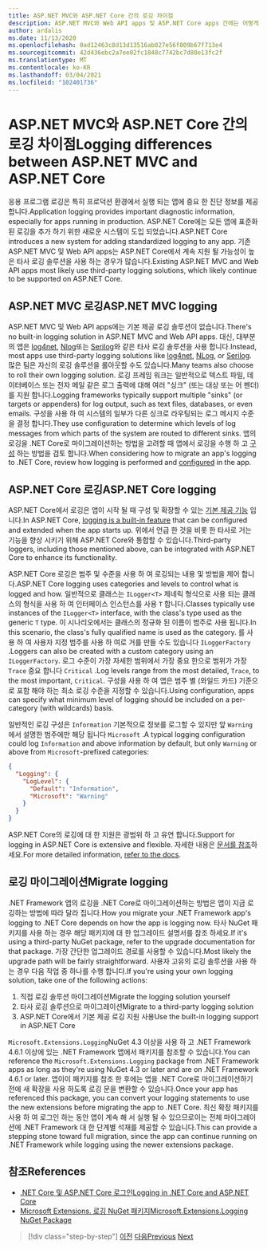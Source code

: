 ```yaml
---
title: ASP.NET MVC와 ASP.NET Core 간의 로깅 차이점
description: ASP.NET MVC와 Web API apps 및 ASP.NET Core apps 간에는 어떻게 서로 다르게 로그인 하나요?
author: ardalis
ms.date: 11/13/2020
ms.openlocfilehash: 0ad12463c8d13d13516ab027e56f809b67f713e4
ms.sourcegitcommit: 42d436ebc2a7ee02fc1848c7742bc7d80e13fc2f
ms.translationtype: MT
ms.contentlocale: ko-KR
ms.lasthandoff: 03/04/2021
ms.locfileid: "102401736"
---
```

# <a name="logging-differences-between-aspnet-mvc-and-aspnet-core"></a><span data-ttu-id="551ff-103">ASP.NET MVC와 ASP.NET Core 간의 로깅 차이점</span><span class="sxs-lookup"><span data-stu-id="551ff-103">Logging differences between ASP.NET MVC and ASP.NET Core</span></span>

<span data-ttu-id="551ff-104">응용 프로그램 로깅은 특히 프로덕션 환경에서 실행 되는 앱에 중요 한 진단 정보를 제공 합니다.</span><span class="sxs-lookup"><span data-stu-id="551ff-104">Application logging provides important diagnostic information, especially for apps running in production.</span></span> <span data-ttu-id="551ff-105">ASP.NET Core에는 모든 앱에 표준화 된 로깅을 추가 하기 위한 새로운 시스템이 도입 되었습니다.</span><span class="sxs-lookup"><span data-stu-id="551ff-105">ASP.NET Core introduces a new system for adding standardized logging to any app.</span></span> <span data-ttu-id="551ff-106">기존 ASP.NET MVC 및 Web API apps는 ASP.NET Core에서 계속 지원 될 가능성이 높은 타사 로깅 솔루션을 사용 하는 경우가 많습니다.</span><span class="sxs-lookup"><span data-stu-id="551ff-106">Existing ASP.NET MVC and Web API apps most likely use third-party logging solutions, which likely continue to be supported on ASP.NET Core.</span></span>

## <a name="aspnet-mvc-logging"></a><span data-ttu-id="551ff-107">ASP.NET MVC 로깅</span><span class="sxs-lookup"><span data-stu-id="551ff-107">ASP.NET MVC logging</span></span>

<span data-ttu-id="551ff-108">ASP.NET MVC 및 Web API apps에는 기본 제공 로깅 솔루션이 없습니다.</span><span class="sxs-lookup"><span data-stu-id="551ff-108">There's no built-in logging solution in ASP.NET MVC and Web API apps.</span></span> <span data-ttu-id="551ff-109">대신, 대부분의 앱은 [log4net](https://www.nuget.org/packages/log4net/), [Nlog](https://www.nuget.org/packages/NLog/)또는 [Serilog](https://www.nuget.org/packages/Serilog)와 같은 타사 로깅 솔루션을 사용 합니다.</span><span class="sxs-lookup"><span data-stu-id="551ff-109">Instead, most apps use third-party logging solutions like [log4net](https://www.nuget.org/packages/log4net/), [NLog](https://www.nuget.org/packages/NLog/), or [Serilog](https://www.nuget.org/packages/Serilog).</span></span> <span data-ttu-id="551ff-110">많은 팀은 자신의 로깅 솔루션을 롤아웃할 수도 있습니다.</span><span class="sxs-lookup"><span data-stu-id="551ff-110">Many teams also choose to roll their own logging solution.</span></span> <span data-ttu-id="551ff-111">로깅 프레임 워크는 일반적으로 텍스트 파일, 데이터베이스 또는 전자 메일 같은 로그 출력에 대해 여러 "싱크" (또는 대상 또는 어 펜더)를 지원 합니다.</span><span class="sxs-lookup"><span data-stu-id="551ff-111">Logging frameworks typically support multiple "sinks" (or targets or appenders) for log output, such as text files, databases, or even emails.</span></span> <span data-ttu-id="551ff-112">구성을 사용 하 여 시스템의 일부가 다른 싱크로 라우팅되는 로그 메시지 수준을 결정 합니다.</span><span class="sxs-lookup"><span data-stu-id="551ff-112">They use configuration to determine which levels of log messages from which parts of the system are routed to different sinks.</span></span> <span data-ttu-id="551ff-113">앱의 로깅을 .NET Core로 마이그레이션하는 방법을 고려할 때 앱에서 로깅을 수행 하 고 [구성](configuration-differences.md) 하는 방법을 검토 합니다.</span><span class="sxs-lookup"><span data-stu-id="551ff-113">When considering how to migrate an app's logging to .NET Core, review how logging is performed and [configured](configuration-differences.md) in the app.</span></span>

## <a name="aspnet-core-logging"></a><span data-ttu-id="551ff-114">ASP.NET Core 로깅</span><span class="sxs-lookup"><span data-stu-id="551ff-114">ASP.NET Core logging</span></span>

<span data-ttu-id="551ff-115">ASP.NET Core에서 로깅은 앱이 시작 될 때 구성 및 확장할 수 있는 [기본 제공 기능](/aspnet/core/fundamentals/logging/) 입니다.</span><span class="sxs-lookup"><span data-stu-id="551ff-115">In ASP.NET Core, [logging is a built-in feature](/aspnet/core/fundamentals/logging/) that can be configured and extended when the app starts up.</span></span> <span data-ttu-id="551ff-116">위에서 언급 한 것을 비롯 한 타사로 거는 기능을 향상 시키기 위해 ASP.NET Core와 통합할 수 있습니다.</span><span class="sxs-lookup"><span data-stu-id="551ff-116">Third-party loggers, including those mentioned above, can be integrated with ASP.NET Core to enhance its functionality.</span></span>

<span data-ttu-id="551ff-117">ASP.NET Core 로깅은 범주 및 수준을 사용 하 여 로깅되는 내용 및 방법을 제어 합니다.</span><span class="sxs-lookup"><span data-stu-id="551ff-117">ASP.NET Core logging uses categories and levels to control what is logged and how.</span></span> <span data-ttu-id="551ff-118">일반적으로 클래스는 `ILogger<T>` 제네릭 형식으로 사용 되는 클래스의 형식을 사용 하 여 인터페이스 인스턴스를 사용 `T` 합니다.</span><span class="sxs-lookup"><span data-stu-id="551ff-118">Classes typically use instances of the `ILogger<T>` interface, with the class's type used as the generic `T` type.</span></span> <span data-ttu-id="551ff-119">이 시나리오에서는 클래스의 정규화 된 이름이 범주로 사용 됩니다.</span><span class="sxs-lookup"><span data-stu-id="551ff-119">In this scenario, the class's fully qualified name is used as the category.</span></span> <span data-ttu-id="551ff-120">를 사용 하 여 사용자 지정 범주를 사용 하 여로 거를 만들 수도 있습니다 `ILoggerFactory` .</span><span class="sxs-lookup"><span data-stu-id="551ff-120">Loggers can also be created with a custom category using an `ILoggerFactory`.</span></span> <span data-ttu-id="551ff-121">로그 수준이 가장 자세한 범위에서 가장 중요 한으로 범위가 가장 `Trace` 중요 합니다 `Critical` .</span><span class="sxs-lookup"><span data-stu-id="551ff-121">Log levels range from the most detailed, `Trace`, to the most important, `Critical`.</span></span> <span data-ttu-id="551ff-122">구성을 사용 하 여 앱은 범주 별 (와일드 카드) 기준으로 포함 해야 하는 최소 로깅 수준을 지정할 수 있습니다.</span><span class="sxs-lookup"><span data-stu-id="551ff-122">Using configuration, apps can specify what minimum level of logging should be included on a per-category (with wildcards) basis.</span></span>

<span data-ttu-id="551ff-123">일반적인 로깅 구성은 `Information` 기본적으로 정보를 로그할 수 있지만 앞 `Warning` 에서 설명한 범주에만 해당 됩니다 `Microsoft` .</span><span class="sxs-lookup"><span data-stu-id="551ff-123">A typical logging configuration could log `Information` and above information by default, but only `Warning` or above from `Microsoft`-prefixed categories:</span></span>

```json
{
  "Logging": {
    "LogLevel": {
      "Default": "Information",
      "Microsoft": "Warning"
    }
  }
}
```

<span data-ttu-id="551ff-124">ASP.NET Core의 로깅에 대 한 지원은 광범위 하 고 유연 합니다.</span><span class="sxs-lookup"><span data-stu-id="551ff-124">Support for logging in ASP.NET Core is extensive and flexible.</span></span> <span data-ttu-id="551ff-125">자세한 내용은 [문서를 참조](/aspnet/core/fundamentals/logging/)하세요.</span><span class="sxs-lookup"><span data-stu-id="551ff-125">For more detailed information, [refer to the docs](/aspnet/core/fundamentals/logging/).</span></span>

## <a name="migrate-logging"></a><span data-ttu-id="551ff-126">로깅 마이그레이션</span><span class="sxs-lookup"><span data-stu-id="551ff-126">Migrate logging</span></span>

<span data-ttu-id="551ff-127">.NET Framework 앱의 로깅을 .NET Core로 마이그레이션하는 방법은 앱이 지금 로깅하는 방법에 따라 달라 집니다.</span><span class="sxs-lookup"><span data-stu-id="551ff-127">How you migrate your .NET Framework app's logging to .NET Core depends on how the app is logging now.</span></span> <span data-ttu-id="551ff-128">타사 NuGet 패키지를 사용 하는 경우 해당 패키지에 대 한 업그레이드 설명서를 참조 하세요.</span><span class="sxs-lookup"><span data-stu-id="551ff-128">If it's using a third-party NuGet package, refer to the upgrade documentation for that package.</span></span> <span data-ttu-id="551ff-129">가장 간단한 업그레이드 경로를 사용할 수 있습니다.</span><span class="sxs-lookup"><span data-stu-id="551ff-129">Most likely the upgrade path will be fairly straightforward.</span></span> <span data-ttu-id="551ff-130">사용자 고유의 로깅 솔루션을 사용 하는 경우 다음 작업 중 하나를 수행 합니다.</span><span class="sxs-lookup"><span data-stu-id="551ff-130">If you're using your own logging solution, take one of the following actions:</span></span>

1. <span data-ttu-id="551ff-131">직접 로깅 솔루션 마이그레이션</span><span class="sxs-lookup"><span data-stu-id="551ff-131">Migrate the logging solution yourself</span></span>
1. <span data-ttu-id="551ff-132">타사 로깅 솔루션으로 마이그레이션</span><span class="sxs-lookup"><span data-stu-id="551ff-132">Migrate to a third-party logging solution</span></span>
1. <span data-ttu-id="551ff-133">ASP.NET Core에서 기본 제공 로깅 지원 사용</span><span class="sxs-lookup"><span data-stu-id="551ff-133">Use the built-in logging support in ASP.NET Core</span></span>

<span data-ttu-id="551ff-134">`Microsoft.Extensions.Logging`NuGet 4.3 이상을 사용 하 고 .NET Framework 4.6.1 이상에 있는 .NET Framework 앱에서 패키지를 참조할 수 있습니다.</span><span class="sxs-lookup"><span data-stu-id="551ff-134">You can reference the `Microsoft.Extensions.Logging` package from .NET Framework apps as long as they're using NuGet 4.3 or later and are on .NET Framework 4.6.1 or later.</span></span> <span data-ttu-id="551ff-135">앱이이 패키지를 참조 한 후에는 앱을 .NET Core로 마이그레이션하기 전에 새 확장을 사용 하도록 로깅 문을 변환할 수 있습니다.</span><span class="sxs-lookup"><span data-stu-id="551ff-135">Once your app has referenced this package, you can convert your logging statements to use the new extensions before migrating the app to .NET Core.</span></span> <span data-ttu-id="551ff-136">최신 확장 패키지를 사용 하 여 로그인 하는 동안 앱이 계속 해 서 실행 될 수 있으므로이는 전체 마이그레이션에 .NET Framework 대 한 단계별 석재를 제공할 수 있습니다.</span><span class="sxs-lookup"><span data-stu-id="551ff-136">This can provide a stepping stone toward full migration, since the app can continue running on .NET Framework while logging using the newer extensions package.</span></span>

## <a name="references"></a><span data-ttu-id="551ff-137">참조</span><span class="sxs-lookup"><span data-stu-id="551ff-137">References</span></span>

- [<span data-ttu-id="551ff-138">.NET Core 및 ASP.NET Core 로그인</span><span class="sxs-lookup"><span data-stu-id="551ff-138">Logging in .NET Core and ASP.NET Core</span></span>](/aspnet/core/fundamentals/logging/)
- [<span data-ttu-id="551ff-139">Microsoft Extensions. 로깅 NuGet 패키지</span><span class="sxs-lookup"><span data-stu-id="551ff-139">Microsoft.Extensions.Logging NuGet Package</span></span>](https://www.nuget.org/packages/microsoft.extensions.logging/)

>[!div class="step-by-step"]
><span data-ttu-id="551ff-140">[이전](middleware-modules-handlers.md)
>[다음](routing-differences.md)</span><span class="sxs-lookup"><span data-stu-id="551ff-140">[Previous](middleware-modules-handlers.md)
[Next](routing-differences.md)</span></span>
